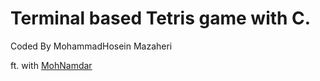 <h1>Terminal based Tetris game with C.</h1>

<p>Coded By MohammadHosein Mazaheri</p>
<p>ft. with <a href="https://github.com/MohNamdar">MohNamdar</a></p>
